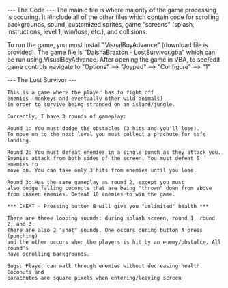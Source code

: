 --- The Code ---
The main.c file is where majority of the game processing is occuring. It #include
all of the other files which contain code for scrolling backgrounds, sound, customized
sprites, game "screens" (splash, instructions, level 1, win/lose, etc.), and collisions.


To run the game, you must install "VisualBoyAdvance" (download file is provided).
The game file is "DaishaBraxton - LostSurvivor.gba" which can be run using 
VisualBoyAdvance. After opening the game in VBA, to see/edit game controls navigate 
to "Options" --> "Joypad" --> "Configure" --> "1"

--- The Lost Survivor ---

    This is a game where the player has to fight off 
    enemies (monkeys and eventually other wild animals) 
    in order to survive being stranded on an island/jungle.

    Currently, I have 3 rounds of gameplay:

    Round 1: You must dodge the obstacles (3 hits and you'll lose).
    To move on to the next level you must collect a prachute for safe
    landing.

    Round 2: You must defeat enemies in a single punch as they attack you. 
    Enemies attack from both sides of the screen. You must defeat 5 enemies to 
    move on. You can take only 3 hits from enemies until you lose.

    Round 3: Has the same gameplay as round 2, except you must
    also dodge falling coconuts that are being "thrown" down from above
    from unseen enemies. Defeat 10 enemies to win the game. 

    *** CHEAT - Pressing button B will give you "unlimited" health ***

    There are three looping sounds: during splash screen, round 1, round 2, and 3.
    There are also 2 "shot" sounds. One occurs during button A press (punching) 
    and the other occurs when the players is hit by an enemy/obstalce. All round's 
    have scrolling backgrounds.

    Bugs: Player can walk through enemies without decreasing health. Coconuts and 
    parachutes are square pixels when entering/leaving screen
